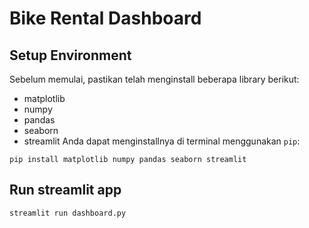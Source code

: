 # Bike Rental Dashboard
## Setup Environment
Sebelum memulai, pastikan telah menginstall beberapa library berikut:
- matplotlib
- numpy
- pandas
- seaborn
- streamlit
Anda dapat menginstallnya di terminal menggunakan `pip`:
```
pip install matplotlib numpy pandas seaborn streamlit
```
## Run streamlit app
```
streamlit run dashboard.py
```